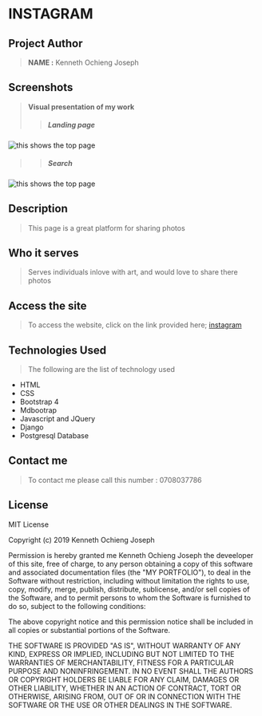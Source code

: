 # INSTAGRAM


## Project Author
> **NAME :** Kenneth Ochieng Joseph

## Screenshots
> **Visual presentation of my work**
 >>##### Landing page
![this shows the top page](static/images/one.png)
 >>##### Search 
![this shows the top page](static/images/two.png)

 ## Description
>This page is a great platform for sharing photos

## Who it serves
>Serves individuals inlove with art, and would love to share there photos 
## Access the site
> To access the website, click on the link provided here;
>[instagram](https://kent-instagram.herokuapp.com/)

## Technologies Used
>The following are the list of technology used
 - HTML
 - CSS
 - Bootstrap 4
 - Mdbootrap
 - Javascript and JQuery
 - Django
 - Postgresql Database

 ## Contact me
 > To contact me please call this number : 0708037786

 ## License
  MIT License

Copyright (c) 2019 Kenneth Ochieng Joseph

Permission is hereby granted me Kenneth Ochieng Joseph the deveeloper of this site, free of charge, to any person obtaining a copy
of this software and associated documentation files (the "MY PORTFOLIO"), to deal
in the Software without restriction, including without limitation the rights
to use, copy, modify, merge, publish, distribute, sublicense, and/or sell
copies of the Software, and to permit persons to whom the Software is
furnished to do so, subject to the following conditions:

The above copyright notice and this permission notice shall be included in all
copies or substantial portions of the Software.

THE SOFTWARE IS PROVIDED "AS IS", WITHOUT WARRANTY OF ANY KIND, EXPRESS OR
IMPLIED, INCLUDING BUT NOT LIMITED TO THE WARRANTIES OF MERCHANTABILITY,
FITNESS FOR A PARTICULAR PURPOSE AND NONINFRINGEMENT. IN NO EVENT SHALL THE
AUTHORS OR COPYRIGHT HOLDERS BE LIABLE FOR ANY CLAIM, DAMAGES OR OTHER
LIABILITY, WHETHER IN AN ACTION OF CONTRACT, TORT OR OTHERWISE, ARISING FROM,
OUT OF OR IN CONNECTION WITH THE SOFTWARE OR THE USE OR OTHER DEALINGS IN THE
SOFTWARE. 
